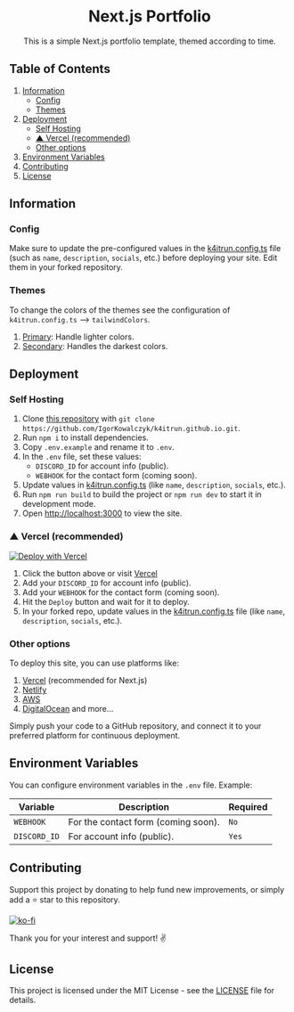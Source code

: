 <div align="center">

# Next.js Portfolio
This is a simple Next.js portfolio template, themed according to time.

</div>

## Table of Contents
1. [Information](#information)
   - [Config](#config)
   - [Themes](#themes)
2. [Deployment](#deployment)
      - [Self Hosting](#self-Hosting)
      - [▲ Vercel (recommended)](#-vercel-recommended)
      - [Other options](#other-options)
3. [Environment Variables](#environment-variables)
4. [Contributing](#contributing)
5. [License](#license)

## Information

### Config
Make sure to update the pre-configured values in the [k4itrun.config.ts](https://github.com/k4itrun/6889.fun/blob/main/k4itrun.config.ts#L4) file (such as `name`, `description`, `socials`, etc.) before deploying your site. Edit them in your forked repository.

### Themes
To change the colors of the themes see the configuration of `k4itrun.config.ts` --> `tailwindColors`.

1. [Primary](https://github.com/k4itrun/6889.fun/blob/main/k4itrun.config.ts#L35): Handle lighter colors.
2. [Secondary](https://github.com/k4itrun/6889.fun/blob/main/k4itrun.config.ts#L36): Handles the darkest colors.

## Deployment

### Self Hosting

1. Clone [this repository](https://github.com/k4itrun/k4itrun.github.io) with `git clone https://github.com/IgorKowalczyk/k4itrun.github.io.git`.
2. Run `npm i` to install dependencies.
3. Copy `.env.example` and rename it to `.env`.
4. In the `.env` file, set these values:
   - `DISCORD_ID` for account info (public).
   - `WEBHOOK` for the contact form (coming soon).
5. Update values in [k4itrun.config.ts](https://github.com/k4itrun/6889.fun/blob/main/k4itrun.config.ts#L4) (like `name`, `description`, `socials`, etc.).
6. Run `npm run build` to build the project or `npm run dev` to start it in development mode.
7. Open [http://localhost:3000](http://localhost:3000) to view the site.

### ▲ Vercel (recommended)

[![Deploy with Vercel](https://vercel.com/button)](https://vercel.com/new/clone?repository-url=https%3A%2F%2Fgithub.com%2Fk4itrun%2Fk4itrun.github.io&env=DISCORD_ID,WEBHOOK&envDescription=Environment%20Variables%20Docs&envLink=https%3A%2F%2Fgithub.com%2Fk4itrun%2Fk4itrun.github.io%23deployment&project-name=portfolio&repo-name=k4itrun-portfolio&demo-title=Example%20deploy&demo-description=Example%20production%20deploy%20from%20Github%20Repository&demo-url=https%3A%2F%2F9ll.fun&demo-image=https%3A%2F%2Fi.imgur.com%2FT4VsRuy.png)

1. Click the button above or visit [Vercel](https://vercel.com/new/clone?repository-url=https%3A%2F%2Fgithub.com%2Fk4itrun%2Fk4itrun.github.io&env=DISCORD_ID,WEBHOOK&envDescription=Environment%20Variables%20Docs&envLink=https%3A%2F%2Fgithub.com%2Fk4itrun%2Fk4itrun.github.io%23deployment&project-name=portfolio&repo-name=k4itrun-portfolio&demo-title=Example%20deploy&demo-description=Example%20production%20deploy%20from%20Github%20Repository&demo-url=https%3A%2F%2Fk4itrun.dev&demo-image=https%3A%2F%2Fi.imgur.com%2FT4VsRuy.png)
2. Add your `DISCORD_ID` for account info (public).
3. Add your `WEBHOOK` for the contact form (coming soon).
4. Hit the `Deploy` button and wait for it to deploy.
5. In your forked repo, update values in the [k4itrun.config.ts](https://github.com/k4itrun/6889.fun/blob/main/k4itrun.config.ts#L4) file (like `name`, `description`, `socials`, etc.). 

### Other options
To deploy this site, you can use platforms like:

1. [Vercel](https://vercel.com/) (recommended for Next.js)
2. [Netlify](https://www.netlify.com/)
3. [AWS](https://aws.amazon.com/)
4. [DigitalOcean](https://www.digitalocean.com/) and more...

Simply push your code to a GitHub repository, and connect it to your preferred platform for continuous deployment.

## Environment Variables

You can configure environment variables in the `.env` file. Example:

| Variable              | Description                                                      | Required |
| --------------------- | ---------------------------------------------------------------- | -------- |
| `WEBHOOK` | For the contact form (coming soon).                             | `No` |
| `DISCORD_ID` | For account info (public).                             | `Yes` |

## Contributing
Support this project by donating to help fund new improvements, or simply add a ⭐ star to this repository.

[![ko-fi](https://ko-fi.com/img/githubbutton_sm.svg)](https://ko-fi.com/A0A11481X5)

Thank you for your interest and support! ✌️

## License

This project is licensed under the MIT License - see the [LICENSE](LICENSE) file for details.